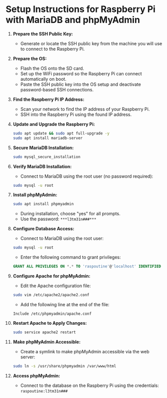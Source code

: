 # Setup Instructions for Raspberry Pi with MariaDB and phpMyAdmin

1. **Prepare the SSH Public Key:**
   - Generate or locate the SSH public key from the machine you will use to connect to the Raspberry Pi.

2. **Prepare the OS:**
   - Flash the OS onto the SD card.
   - Set up the WiFi password so the Raspberry Pi can connect automatically on boot.
   - Paste the SSH public key into the OS setup and deactivate password-based SSH connections.

3. **Find the Raspberry Pi IP Address:**
   - Scan your network to find the IP address of your Raspberry Pi.
   - SSH into the Raspberry Pi using the found IP address.

4. **Update and Upgrade the Raspberry Pi:**
   ```bash
   sudo apt update && sudo apt full-upgrade -y
   sudo apt install mariadb-server
   ```

5. **Secure MariaDB Installation:**
   ```bash
   sudo mysql_secure_installation 
   ```

6. **Verify MariaDB Installation:**
   - Connect to MariaDB using the root user (no password required):
   ```bash
   sudo mysql -u root
   ```

7. **Install phpMyAdmin:**
   ```bash
   sudo apt install phpmyadmin
   ```
   - During installation, choose "yes" for all prompts.
   - Use the password: `***l3tm31n###***`

8. **Configure Database Access:**
   - Connect to MariaDB using the root user:
   ```bash
   sudo mysql -u root
   ```
   - Enter the following command to grant privileges:
   ```sql
   GRANT ALL PRIVILEGES ON *.* TO 'raspoutine'@'localhost' IDENTIFIED BY 'l3tm31in###' WITH GRANT OPTION;
   ```

9. **Configure Apache for phpMyAdmin:**
   - Edit the Apache configuration file:
   ```bash
   sudo vim /etc/apache2/apache2.conf
   ```
   - Add the following line at the end of the file:
   ```
   Include /etc/phpmyadmin/apache.conf
   ```

10. **Restart Apache to Apply Changes:**
    ```bash
    sudo service apache2 restart
    ```

11. **Make phpMyAdmin Accessible:**
    - Create a symlink to make phpMyAdmin accessible via the web server:
    ```bash
    sudo ln -s /usr/share/phpmyadmin /var/www/html
    ```

12. **Access phpMyAdmin:**
    - Connect to the database on the Raspberry Pi using the credentials: `raspoutine:l3tm31n###`


